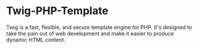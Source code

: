 # Twig-PHP-Template
Twig is a fast, flexible, and secure template engine for PHP. It's designed to take the pain out of web development and make it easier to produce dynamic HTML content.
